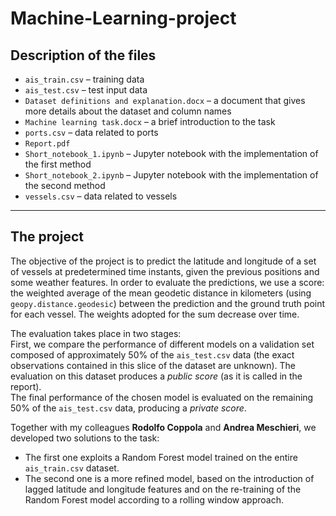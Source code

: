 # Machine-Learning-project

## Description of the files

- `ais_train.csv` – training data  
- `ais_test.csv` – test input data  
- `Dataset definitions and explanation.docx` – a document that gives more details about the dataset and column names  
- `Machine learning task.docx` – a brief introduction to the task  
- `ports.csv` – data related to ports  
- `Report.pdf`  
- `Short_notebook_1.ipynb` – Jupyter notebook with the implementation of the first method  
- `Short_notebook_2.ipynb` – Jupyter notebook with the implementation of the second method  
- `vessels.csv` – data related to vessels  

---

## The project

The objective of the project is to predict the latitude and longitude of a set of vessels at predetermined time instants, given the previous positions and some weather features. In order to evaluate the predictions, we use a score: the weighted average of the mean geodetic distance in kilometers (using `geopy.distance.geodesic`) between the prediction and the ground truth point for each vessel. The weights adopted for the sum decrease over time.

The evaluation takes place in two stages:  
First, we compare the performance of different models on a validation set composed of approximately 50% of the `ais_test.csv` data (the exact observations contained in this slice of the dataset are unknown). The evaluation on this dataset produces a *public score* (as it is called in the report).  
The final performance of the chosen model is evaluated on the remaining 50% of the `ais_test.csv` data, producing a *private score*.

Together with my colleagues **Rodolfo Coppola** and **Andrea Meschieri**, we developed two solutions to the task:

- The first one exploits a Random Forest model trained on the entire `ais_train.csv` dataset.  
- The second one is a more refined model, based on the introduction of lagged latitude and longitude features and on the re-training of the Random Forest model according to a rolling window approach.
